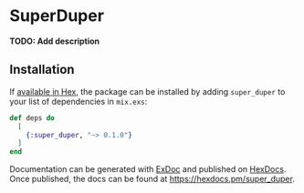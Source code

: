 # SuperDuper

**TODO: Add description**

## Installation

If [available in Hex](https://hex.pm/docs/publish), the package can be installed
by adding `super_duper` to your list of dependencies in `mix.exs`:

```elixir
def deps do
  [
    {:super_duper, "~> 0.1.0"}
  ]
end
```

Documentation can be generated with [ExDoc](https://github.com/elixir-lang/ex_doc)
and published on [HexDocs](https://hexdocs.pm). Once published, the docs can
be found at <https://hexdocs.pm/super_duper>.

